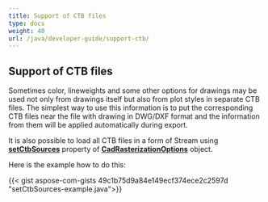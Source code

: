 ```yaml
---
title: Support of CTB files
type: docs
weight: 40
url: /java/developer-guide/support-ctb/
---
```


## **Support of CTB files**

Sometimes color, lineweights and some other options for drawings may be used not only from drawings itself but also from plot styles in separate CTB files.
The simplest way to use this information is to put the corresponding CTB files near the file with drawing in DWG/DXF format and the information from them will be applied
automatically during export.

It is also possible to load all CTB files in a form of Stream using 
[**setCtbSources**](https://reference.aspose.com/cad/java/com.aspose.cad.imageoptions/CadRasterizationOptions#setCtbSources-java.util.Map-) property of 
[**CadRasterizationOptions**](https://reference.aspose.com/cad/java/com.aspose.cad.imageoptions/CadRasterizationOptions) object.

Here is the example how to do this:
 
{{< gist aspose-com-gists 49c1b75d9a84e149ecf374ece2c2597d "setCtbSources-example.java">}}
